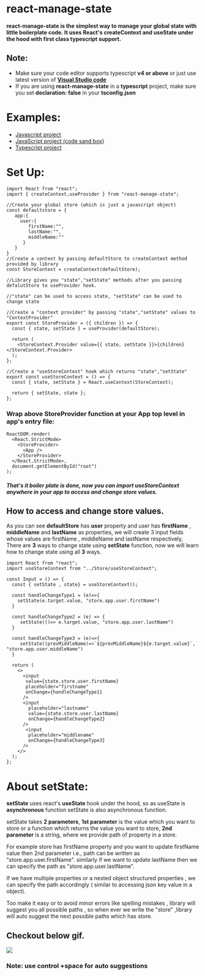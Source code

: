 # react-manage-state

**react-manage-state is the simplest way to manage your global state with little boilerplate code. It uses React's createContext and useState under the hood with first class typescript support.**

## Note:

- Make sure your code editor supports typescript **v4 or above** or just use latest version of **[Visual Studio code](https://code.visualstudio.com/download)**
- If you are using **react-manage-state** in a **typescript** project, make sure you set **declaration: false** in your **tsconfig.json**

# Examples:

- [Javascript project](https://github.com/sai6855/react-manage-state-example-js)
- [JavaScript project (code sand box)](https://codesandbox.io/s/competent-hertz-6mbf8)
- [Typescript project](https://github.com/sai6855/react-manage-state-example-ts)

# Set Up:

```
import React from "react";
import { createContext,useProvider } from "react-manage-state";

//Create your global store (which is just a javascript object)
const defaultstore = {
   app:{
     user:{
        firstName:"",
        lastName:"",
        middleName:""
      }
   }
}
//Create a context by passing defaultStore to createContext method provided by library
const StoreContext = createContext(defaultStore);

//Library gives you "state","setState" methods after you passing defalutStore to useProvider hook.

//"state" can be used to access state, "setState" can be used to change state

//Create a "context provider" by passing "state","setState" values to "ContextProvider"
export const StoreProvider = ({ children }) => {
  const { state, setState } = useProvider(defaultStore);

  return (
    <StoreContext.Provider value={{ state, setState }}>{children}</StoreContext.Provider>
  );
};

//Create a "useStoreContext" hook which returns "state","setState"
export const useStoreContext = () => {
  const { state, setState } = React.useContext(StoreContext);

  return { setState, state };
};

```

### Wrap above **StoreProvider** function at your App top level in app's entry file:

```
ReactDOM.render(
  <React.StrictMode>
    <StoreProvider>
      <App />
    </StoreProvider>
  </React.StrictMode>,
  document.getElementById("root")
);
```

##### That's it boiler plate is done, now you can import useStoreContext anywhere in your app to access and change store values.

## How to access and change store values.

As you can see **defaultStore** has **user** property and user has **firstName** , **middleName** and **lastName** as properties, we will create 3 input fields whose values are firstName , middleName and lastName respectively, There are **3** ways to change state using **setState** function, now we will learn how to change state using all **3** ways.

```
import React from "react";
import useStoreContext from "../Store/useStoreContext";

const Input = () => {
  const { setState , state} = useStoreContext();

  const handleChangeType1 = (e)=>{
    setState(e.target.value, "store.app.user.firstName")
  }

  const handleChangeType2 = (e) => {
     setState(()=> e.target.value, "store.app.user.lastName")
  }

  const handleChangeType3 = (e)=>{
     setState((prevMiddleName)=>`${prevMiddleName}${e.target.value}`, "store.app.user.middleName")
  }

  return (
    <>
      <input
       value={state.store.user.firstName}
       placeholder="firstname"
       onChange={handleChangeType1}
      />
      <input
        placeholder="lastname"
        value={state.store.user.lastName}
        onChange={handleChangeType2}
      />
       <input
        placeholder="middlename"
        onChange={handleChangeType3}
      />
    </>
  );
};
```

# About setState:

**setState** uses react's **useState** hook under the hood, so as useState is **asynchronous** function setState is also asynchronous function.

setState takes **2 parameters**, **1st parameter** is the value which you want to store or a function which returns the value you want to store, **2nd parameter** is a string, where we provide path of property in a store.

For example store has firstName property and you want to update firstName value then 2nd parameter i.e., path can be written as "store.app.user.firstName". similarly if we want to update lastName then we can specify the path as "store.app.user.lastName".

If we have multiple properties or a nested object structured properties , we can specify the path accordingly ( similar to accessing json key value in a object).

Too make it easy or to avoid minor errors like spelling mistakes , library will suggest you all possible paths , so when ever we write the "store" ,library will auto suggest the next possible paths which has store.

## Checkout below gif.

![](https://media.giphy.com/media/YeVDRNAGifrzBsDbHL/giphy.gif)

### Note: use control +space for auto suggestions
